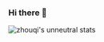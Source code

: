 ### Hi there 👋

<!--
**zhouqimark/zhouqimark** is a ✨ _special_ ✨ repository because its `README.md` (this file) appears on your GitHub profile.

Here are some ideas to get you started:

- 🔭 I’m currently working on ...
- 🌱 I’m currently learning ...
- 👯 I’m looking to collaborate on ...
- 🤔 I’m looking for help with ...
- 💬 Ask me about ...
- 📫 How to reach me: ...
- 😄 Pronouns: ...
- ⚡ Fun fact: ...
-->
![zhouqi's unneutral stats](https://github-readme-stats.vercel.app/api?username=zhouqimark&show_icons=true&bg_color="ffecd2","fcb69f"&border_color="a18cd1"&border_radius=10)
